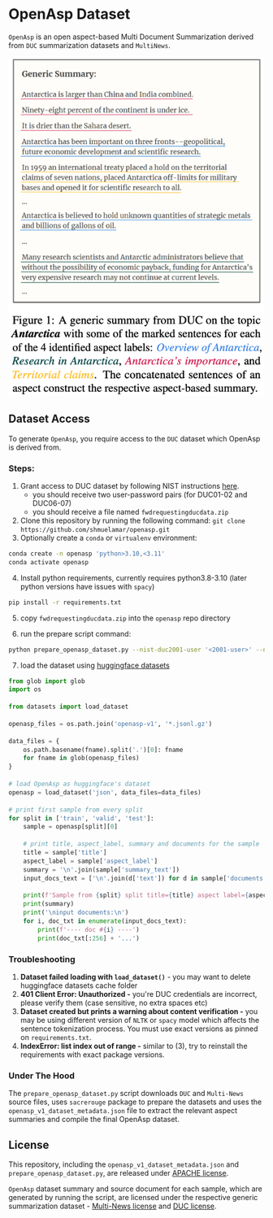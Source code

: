# OpenAsp Dataset

`OpenAsp` is an open aspect-based Multi Document Summarization derived from `DUC` summarization datasets and `MultiNews`.

![Antarctica](antarctica.png)

## Dataset Access

To generate `OpenAsp`, you require access to the `DUC` dataset which OpenAsp is derived from.

### Steps:

1. Grant access to DUC dataset by following NIST instructions [here](https://duc.nist.gov/data.html).
   * you should receive two user-password pairs (for DUC01-02 and DUC06-07)
   * you should receive a file named `fwdrequestingducdata.zip`
2. Clone this repository by running the following command: `git clone https://github.com/shmuelamar/openasp.git`
3. Optionally create a `conda` or `virtualenv` environment:

```bash
conda create -n openasp 'python>3.10,<3.11'
conda activate openasp
```

4. Install python requirements, currently requires python3.8-3.10 (later python versions have issues with `spacy`)

```bash
pip install -r requirements.txt
```

5. copy `fwdrequestingducdata.zip` into the `openasp` repo directory

6. run the prepare script command:

```bash
python prepare_openasp_dataset.py --nist-duc2001-user '<2001-user>' --nist-duc2001-password '<2001-pwd>' --nist-duc2006-user '<2006-user>' --nist-duc2006-password '<2006-pwd>'
```

7. load the dataset using [huggingface datasets](https://huggingface.co/docs/datasets/index)

```python
from glob import glob
import os

from datasets import load_dataset

openasp_files = os.path.join('openasp-v1', '*.jsonl.gz')

data_files = {
    os.path.basename(fname).split('.')[0]: fname
    for fname in glob(openasp_files)
}

# load OpenAsp as huggingface's dataset
openasp = load_dataset('json', data_files=data_files)

# print first sample from every split
for split in ['train', 'valid', 'test']:
    sample = openasp[split][0]

    # print title, aspect_label, summary and documents for the sample
    title = sample['title']
    aspect_label = sample['aspect_label']
    summary = '\n'.join(sample['summary_text'])
    input_docs_text = ['\n'.join(d['text']) for d in sample['documents']]

    print(f'Sample from {split} split title={title} aspect label={aspect_label}')
    print(summary)
    print('\ninput documents:\n')
    for i, doc_txt in enumerate(input_docs_text):
        print(f'---- doc #{i} ----')
        print(doc_txt[:256] + '...')
```

### Troubleshooting

1. **Dataset failed loading with `load_dataset()`** - you may want to delete huggingface datasets cache folder
2. **401 Client Error: Unauthorized -** you're DUC credentials are incorrect, please verify them (case sensitive, no extra spaces etc)
3. **Dataset created but prints a warning about content verification -** you may be using different version of `NLTK` or `spacy` model which affects the sentence tokenization process. You must use exact versions as pinned on `requirements.txt`.
4. **IndexError: list index out of range -** similar to (3), try to reinstall the requirements with exact package versions. 


### Under The Hood

The `prepare_openasp_dataset.py` script downloads `DUC` and `Multi-News` source files, uses `sacrerouge` package to
prepare the datasets and uses the `openasp_v1_dataset_metadata.json` file to extract the relevant aspect summaries and compile the final OpenAsp dataset.


## License

This repository, including the `openasp_v1_dataset_metadata.json` and `prepare_openasp_dataset.py`, are released under [APACHE license](LICENSE).

`OpenAsp` dataset summary and source document for each sample, which are generated by running the script, are licensed under the respective generic summarization dataset - [Multi-News license](https://github.com/Alex-Fabbri/Multi-News/blob/master/LICENSE.txt) and [DUC license](https://duc.nist.gov/data.html).
